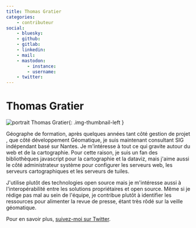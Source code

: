 ```yaml
---
title: Thomas Gratier
categories:
    - contributeur
social:
    - bluesky:
    - github:
    - gitlab:
    - linkedin:
    - mail:
    - mastodon:
        - instance:
        - username:
    - twitter:
---
```


# Thomas Gratier

<!-- --8<-- [start:author-sign-block] -->

![portrait Thomas Gratier](https://cdn.geotribu.fr/img/internal/contributeurs/tgra.png "portrait Thomas Gratier"){: .img-thumbnail-left }

Géographe de formation, après quelques années tant côté gestion de projet , que côté développement Géomatique, je suis maintenant consultant SIG indépendant basé sur Nantes. Je m'intéresse à tout ce qui gravite autour du web et de la cartographie. Pour cette raison, je suis un fan des bibliothèques javascript pour la cartographie et la dataviz, mais j'aime aussi le côté administrateur système pour configurer les serveurs web, les serveurs cartographiques et les serveurs de tuiles.

J'utilise plutôt des technologies open source mais je m'intéresse aussi à l'interopérabilité entre les solutions propriétaires et open source. Même si je rédige pas mal au sein de l'équipe, je contribue plutôt à identifier les ressources pour alimenter la revue de presse, étant très rôdé sur la veille géomatique.

Pour en savoir plus, [suivez-moi sur Twitter](https://twitter.com/ThomasG77).

<!-- --8<-- [end:author-sign-block] -->
